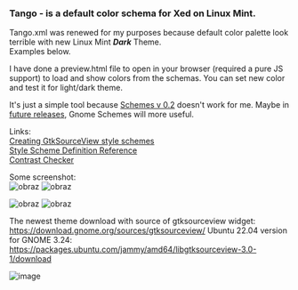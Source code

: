 
### Tango - is a default color schema for Xed on Linux Mint.

Tango.xml was renewed for my purposes because default color palette look terrible with new Linux Mint ***Dark*** Theme.  
Examples below.

I have done a preview.html file to open in your browser (required a pure JS support) to load and show colors from the schemas.
You can set new color and test it for light/dark theme.

It's just a simple tool because [Schemes v 0.2](https://github.com/kacperpaczos/Gnome-Schemes) doesn't work for me.
Maybe in [future releases](https://gitlab.gnome.org/chergert/schemes), Gnome Schemes will more useful.

Links:  
[Creating GtkSourceView style schemes
](https://blogs.gnome.org/chergert/2022/01/22/creating-gtksourceview-style-schemes/)  
[Style Scheme Definition Reference](https://gnome.pages.gitlab.gnome.org/gtksourceview/gtksourceview5/style-reference.html)  
[Contrast Checker](https://webaim.org/resources/contrastchecker/)  

Some screenshot:   
![obraz](https://user-images.githubusercontent.com/23406555/208991435-e367dd6d-42ed-4522-8e2e-406ef3e72b4e.png)
![obraz](https://user-images.githubusercontent.com/23406555/208991648-72387be2-e051-4ac1-a9e1-37b68456a28b.png)

![obraz](https://user-images.githubusercontent.com/23406555/208991840-63f82f6f-bb18-4314-99a7-9d7dcdf30814.png)
![obraz](https://user-images.githubusercontent.com/23406555/208991767-95d9989e-fdc7-4101-b0d5-9df498f01e4e.png)

The newest theme download with source of gtksourceview widget: https://download.gnome.org/sources/gtksourceview/
Ubuntu 22.04 version for GNOME 3.24: https://packages.ubuntu.com/jammy/amd64/libgtksourceview-3.0-1/download


![image](https://github.com/kacperpaczos/tango-for-Linux-Mint/assets/23406555/10396058-7fd4-4bd2-8068-96978cc1e80b)
